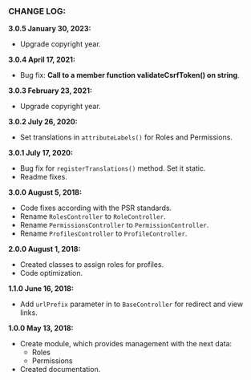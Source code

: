 ### CHANGE LOG:

**3.0.5 January 30, 2023:**
- Upgrade copyright year.

**3.0.4 April 17, 2021:**
- Bug fix: **Call to a member function validateCsrfToken() on string**.

**3.0.3 February 23, 2021:**
- Upgrade copyright year.

**3.0.2 July 26, 2020:**
- Set translations in `attributeLabels()` for Roles and Permissions.

**3.0.1 July 17, 2020:**
- Bug fix for `registerTranslations()` method. Set it static.
- Readme fixes.

**3.0.0 August 5, 2018:**
- Code fixes according with the PSR standards.
- Rename ```RolesController``` to ```RoleController```.
- Rename ```PermissionsController``` to ```PermissionController```.
- Rename ```ProfilesController``` to ```ProfileController```.

**2.0.0 August 1, 2018:**
- Created classes to assign roles for profiles.
- Code optimization.

**1.1.0 June 16, 2018:**
- Add ```urlPrefix``` parameter in to ```BaseController``` for redirect and view links.

**1.0.0 May 13, 2018:**
- Create module, which provides management with the next data:
    - Roles
    - Permissions
- Created documentation.
